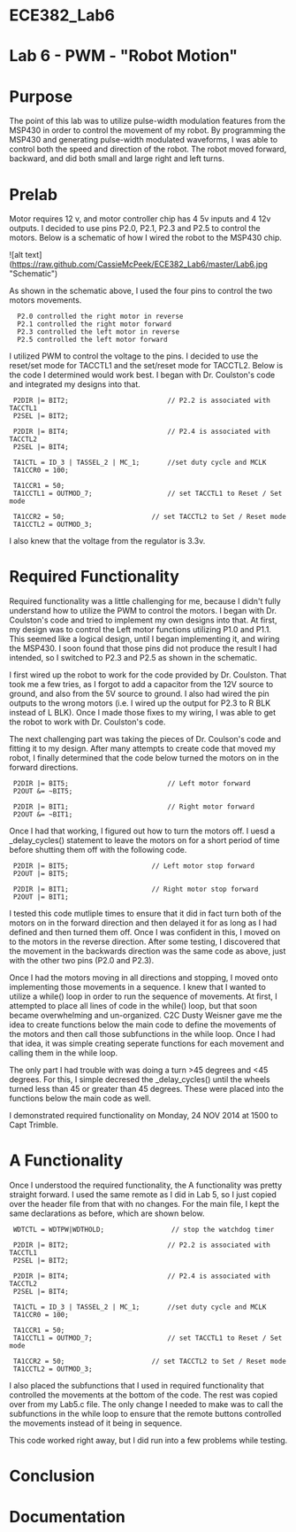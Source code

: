 ECE382_Lab6
===========

# Lab 6 - PWM - "Robot Motion"

# Purpose
  The point of this lab was to utilize pulse-width modulation features from the MSP430 in order to control the movement of my robot. By programming the MSP430 and generating pulse-width modulated waveforms, I was able to control both the speed and direction of the robot. The robot moved forward, backward, and did both small and large right and left turns. 
  

# Prelab
  Motor requires 12 v, and motor controller chip has 4 5v inputs and 4 12v outputs. I decided to use pins P2.0, P2.1, P2.3 and P2.5 to control the motors. Below is a schematic of how I wired the robot to the MSP430 chip. 
  
 ![alt text] (https://raw.github.com/CassieMcPeek/ECE382_Lab6/master/Lab6.jpg "Schematic")
  
  
  As shown in the schematic above, I used the four pins to control the two motors movements. 
  
  
      P2.0 controlled the right motor in reverse
      P2.1 controlled the right motor forward
      P2.3 controlled the left motor in reverse
      P2.5 controlled the left motor forward
  

I utilized PWM to control the voltage to the pins. I decided to use the reset/set mode for TACCTL1 and the set/reset mode for TACCTL2. Below is the code I determined would work best. I began with Dr. Coulston's code and integrated my designs into that. 

      
     P2DIR |= BIT2;							// P2.2 is associated with TACCTL1
     P2SEL |= BIT2;

     P2DIR |= BIT4;							// P2.4 is associated with TACCTL2
     P2SEL |= BIT4;

     TA1CTL = ID_3 | TASSEL_2 | MC_1;		//set duty cycle and MCLK
     TA1CCR0 = 100;

     TA1CCR1 = 50;
     TA1CCTL1 = OUTMOD_7;					// set TACCTL1 to Reset / Set mode

     TA1CCR2 = 50;						// set TACCTL2 to Set / Reset mode
     TA1CCTL2 = OUTMOD_3;


I also knew that the voltage from the regulator is 3.3v. 

# Required Functionality

Required functionality was a little challenging for me, because I didn't fully understand how to utilize the PWM to control the motors. I began with Dr. Coulston's code and tried to implement my own designs into that. At first, my design was to control the Left motor functions utilizing P1.0 and P1.1. This seemed like a logical design, until I began implementing it, and wiring the MSP430. I soon found that those pins did not produce the result I had intended, so I switched to P2.3 and P2.5 as shown in the schematic. 

I first wired up the robot to work for the code provided by Dr. Coulston. That took me a few tries, as I forgot to add a capacitor from the 12V source to ground, and also from the 5V source to ground. I also had wired the pin outputs to the wrong motors (i.e. I wired up the output for P2.3 to R BLK instead of L BLK). Once I made those fixes to my wiring, I was able to get the robot to work with Dr. Coulston's code. 

The next challenging part was taking the pieces of Dr. Coulson's code and fitting it to my design. After many attempts to create code that moved my robot, I finally determined that the code below turned the motors on in the forward directions.

     P2DIR |= BIT5;							// Left motor forward
     P2OUT &= ~BIT5;

     P2DIR |= BIT1;							// Right motor forward
     P2OUT &= ~BIT1;
     

Once I had that working, I figured out how to turn the motors off. I uesd a _delay_cycles() statement to leave the motors on for a short period of time before shutting them off with the following code. 

     P2DIR |= BIT5;						// Left motor stop forward
     P2OUT |= BIT5;

     P2DIR |= BIT1;						// Right motor stop forward
     P2OUT |= BIT1;
     

I tested this code mutliple times to ensure that it did in fact turn both of the motors on in the forward direction and then delayed it for as long as I had defined and then turned them off. Once I was confident in this, I moved on to the motors in the reverse direction. After some testing, I discovered that the movement in the backwards direction was the same code as above, just with the other two pins (P2.0 and P2.3). 

Once I had the motors moving in all directions and stopping, I moved onto implementing those movements in a sequence. I knew that I wanted to utilize a while() loop in order to run the sequence of movements. At first, I attempted to place all lines of code in the while() loop, but that soon became overwhelming and un-organized. C2C Dusty Weisner gave me the idea to create functions below the main code to define the movements of the motors and then call those subfunctions in the while loop. Once I had that idea, it was simple creating seperate functions for each movement and calling them in the while loop. 

The only part I had trouble with was doing a turn >45 degrees and <45 degrees. For this, I simple decresed the _delay_cycles() until the wheels turned less than 45 or greater than 45 degrees. These were placed into the functions below the main code as well. 

I demonstrated required functionality on Monday, 24 NOV 2014 at 1500 to Capt Trimble. 


# A Functionality

Once I understood the required functionality, the A functionality was pretty straight forward. I used the same remote as I did in Lab 5, so I just copied over the header file from that with no changes. For the main file, I kept the same declarations as before, which are shown below.

     WDTCTL = WDTPW|WDTHOLD;                 // stop the watchdog timer

     P2DIR |= BIT2;							// P2.2 is associated with TACCTL1
     P2SEL |= BIT2;

     P2DIR |= BIT4;							// P2.4 is associated with TACCTL2
     P2SEL |= BIT4;

     TA1CTL = ID_3 | TASSEL_2 | MC_1;		//set duty cycle and MCLK
     TA1CCR0 = 100;

     TA1CCR1 = 50;
     TA1CCTL1 = OUTMOD_7;					// set TACCTL1 to Reset / Set mode

     TA1CCR2 = 50;						// set TACCTL2 to Set / Reset mode
     TA1CCTL2 = OUTMOD_3;
     

I also placed the subfunctions that I used in required functionality that controlled the movements at the bottom of the code. The rest was copied over from my Lab5.c file. The only change I needed to make was to call the subfunctions in the while loop to ensure that the remote buttons controlled the movements instead of it being in sequence. 

This code worked right away, but I did run into a few problems while testing. 



# Conclusion


# Documentation

